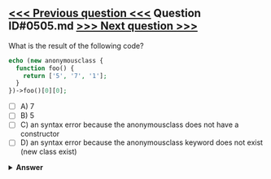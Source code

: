 [<<< Previous question <<<](0504.md)   Question ID#0505.md   [>>> Next question >>>](0506.md)
---

What is the result of the following code?

```php
echo (new anonymousclass {
  function foo() {
    return ['5', '7', '1'];
  }
})->foo()[0][0];
```

- [ ] A) 7
- [ ] B) 5
- [ ] C) an syntax error because the anonymousclass does not have a constructor
- [ ] D) an syntax error because the anonymousclass keyword does not exist (new class exist)

<details><summary><b>Answer</b></summary>
<p>
  Answer: <strong>D</strong>
</p>
</details>
